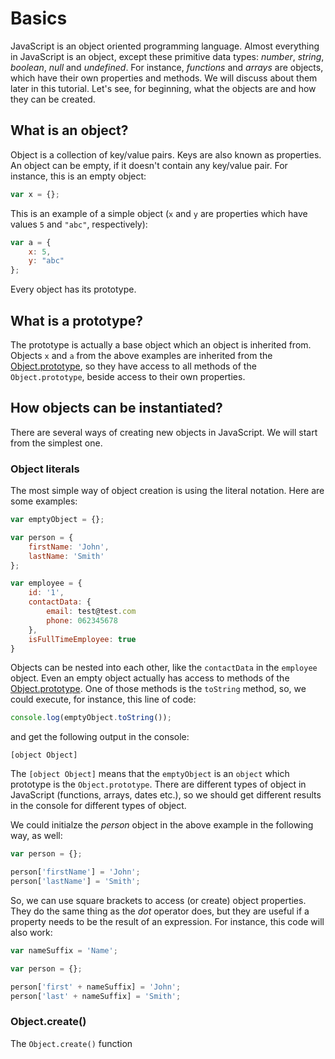 # Basics

JavaScript is an object oriented programming language. Almost everything in JavaScript is an object, except these primitive data types: *number*, *string*, *boolean*, *null* and *undefined*. For instance, *functions* and *arrays* are objects, which have their own properties and methods. We will discuss about them later in this tutorial. Let's see, for beginning, what the objects are and how they can be created.

## What is an object?

Object is a collection of key/value pairs. Keys are also known as properties. An object can be empty, if it doesn't contain any key/value pair. For instance, this is an empty object:

``` JavaScript
var x = {};
```

This is an example of a simple object (`x` and `y` are properties which have values `5` and `"abc"`, respectively):
``` JavaScript
var a = {
    x: 5,
    y: "abc"
};
```
Every object has its prototype.

## What is a prototype?
The prototype is actually a base object which an object is inherited from. Objects `x` and `a` from the above examples are inherited from the [Object.prototype](https://developer.mozilla.org/en-US/docs/Web/JavaScript/Reference/Global_Objects/Object/prototype), so they have access to all methods of the `Object.prototype`, beside access to their own properties.

## How objects can be instantiated?

There are several ways of creating new objects in JavaScript. We will start from the simplest one.

### Object literals

The most simple way of object creation is using the literal notation. Here are some examples:

```JavaScript
var emptyObject = {};

var person = {
    firstName: 'John',
    lastName: 'Smith'
};

var employee = {
    id: '1',
    contactData: {
        email: test@test.com
        phone: 062345678
    },
    isFullTimeEmployee: true
}
```

Objects can be nested into each other, like the `contactData` in the `employee` object. Even an empty object actually has access to  methods of the [Object.prototype](https://developer.mozilla.org/en-US/docs/Web/JavaScript/Reference/Global_Objects/Object/prototype). One of those methods is the `toString` method, so, we could execute, for instance, this line of code:
``` JavaScript
console.log(emptyObject.toString());
```
and get the following output in the console:
```
[object Object]
```

The `[object Object]` means that the `emptyObject` is an `object` which prototype is the `Object.prototype`. There are different types of object in JavaScript (functions, arrays, dates etc.), so we should get different results in the console for different types of object.

We could initialze the *person* object in the above example in the following way, as well:
```JavaScript
var person = {};

person['firstName'] = 'John';
person['lastName'] = 'Smith';
```

So, we can use square brackets to access (or create) object properties. They do the same thing as the *dot* operator does, but they are useful if a property needs to be the result of an expression. For instance, this code will also work:

```JavaScript
var nameSuffix = 'Name';

var person = {};

person['first' + nameSuffix] = 'John';
person['last' + nameSuffix] = 'Smith';
```

### Object.create()

The `Object.create()` function
